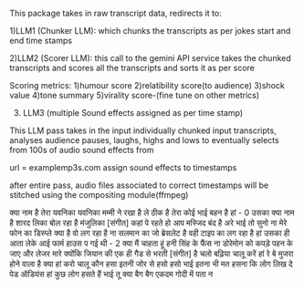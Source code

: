 This package takes in raw transcript data, redirects it to:

1)LLM1 (Chunker LLM):
which chunks the transcripts as per jokes start and end time stamps

2)LLM2 (Scorer LLM):
this call to the gemini API service takes the chunked transcripts and scores all
the transcripts and sorts it as per score

Scoring metrics:
1)humour score
2)relatibility score(to audience)
3)shock value
4)tone summary
5)virality score-(fine tune on other metrics)

3. LLM3 (multiple Sound effects assigned  as per time stamp)

This LLM pass takes in the input individually chunked input transcripts, analyses audience pauses, laughs,
highs and lows to eventually selects from 100s of audio sound effects from

url = examplemp3s.com  assign sound effects to timestamps

after entire pass, audio files associated to correct timestamps will be 
stitched using the compositing module(ffmpeg)

क्या नाम है तेरा यवनिका यवनिका मम्मी ने रखा है ले ठीक है तेरा कोई भाई बहन है हां - 0
उसका क्या नाम है शारद
लिका बोल रहा है मंजुलिका
[संगीत] कहां पे रहते हो आप मस्जिद बंद है अरे भाई
तो सुनो ना मेरे फोन का डिस्प्ले क्या है वो लग रहा है ना सलमान का जो ब्रेसलेट है वही टाइप का लग रहा है हां उसका ही आता
लेके आई फार्म हाउस प गई थी - 2
क्या मैं चाहता हूं हनी सिंह के फैंस ना डोरेमोन को कपड़े पहन के जाए और लेजर मारे
क्योंकि जियान की एक ही गैड से भरती
[संगीत] है चलो
बढ़िया चालू करें हां रे बे मुजरा होने वाला है क्या हां करो
चालू कौन हसा इतनी जोर से हसो हसो भाई इतना भी मत हसना कि लोग लिख दे पेड ऑडियंस
हां कुछ लोग हसते हैं भाई तू क्या बैग बैग एकदम गोदी में पता न